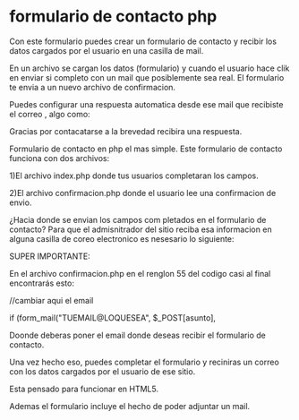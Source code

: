 formulario de contacto php
=============

Con este formulario puedes crear un  formulario de contacto y recibir los datos cargados por el usuario  en una casilla de mail.

En un archivo se cargan los datos  (formulario) y cuando el usuario hace clik en enviar si completo con un mail 
que posiblemente sea real.
El formulario te envia a un nuevo archivo de confirmacion.

Puedes configurar una respuesta automatica desde ese mail que recibiste el correo , algo como:

Gracias por contacatarse a la brevedad recibira una respuesta.


Formulario de contacto  en php el mas simple.
Este formulario de contacto funciona con dos archivos:

1)El archivo index.php donde tus usuarios completaran los campos.

2)El archivo confirmacion.php donde el usuario lee una confirmacion de envio.


¿Hacia donde se envian los campos com pletados en el formulario de contacto?
Para que el admisnitrador del sitio reciba esa informacion en alguna casilla de coreo electronico
es nesesario lo siguiente:

SUPER IMPORTANTE:

En el archivo confirmacion.php en el renglon 55 del codigo casi al final encontrarás esto:

//cambiar aqui el email 

if (form_mail("TUEMAIL@LOQUESEA", $_POST[asunto], 

Doonde deberas poner el email donde deseas recibir el formulario de contacto.

Una vez hecho eso, puedes completar el formulario  y reciniras un correo con los datos cargados por el usuario de ese sitio.





Esta pensado para funcionar en HTML5.

Ademas el formulario incluye el hecho de poder adjuntar un mail.



